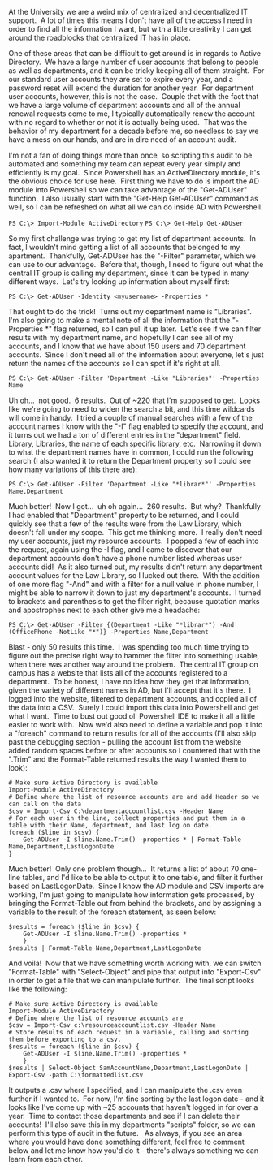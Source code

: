 At the University we are a weird mix of centralized and decentralized IT support.  A lot of times this means I don't have all of the access I need in order to find all the information I want, but with a little creativity I can get around the roadblocks that centralized IT has in place.

One of these areas that can be difficult to get around is in regards to Active Directory.  We have a large number of user accounts that belong to people as well as departments, and it can be tricky keeping all of them straight.  For our standard user accounts they are set to expire every year, and a password reset will extend the duration for another year.  For department user accounts, however, this is not the case.  Couple that with the fact that we have a large volume of department accounts and all of the annual renewal requests come to me, I typically automatically renew the account with no regard to whether or not it is actually being used.  That was the behavior of my department for a decade before me, so needless to say we have a mess on our hands, and are in dire need of an account audit.

I'm not a fan of doing things more than once, so scripting this audit to be automated and something my team can repeat every year simply and efficiently is my goal.  Since Powershell has an ActiveDirectory module, it's the obvious choice for use here.  First thing we have to do is import the AD module into Powershell so we can take advantage of the "Get-ADUser" function.  I also usually start with the "Get-Help Get-ADUser" command as well, so I can be refreshed on what all we can do inside AD with Powershell.

`PS C:\> Import-Module ActiveDirectory`
`PS C:\> Get-Help Get-ADUser`

So my first challenge was trying to get my list of department accounts.  In fact, I wouldn't mind getting a list of all accounts that belonged to my apartment.  Thankfully, Get-ADUser has the "-Filter" parameter, which we can use to our advantage.  Before that, though, I need to figure out what the central IT group is calling my department, since it can be typed in many different ways.  Let's try looking up information about myself first:

`PS C:\> Get-ADUser -Identity <myusername> -Properties *`

That ought to do the trick!  Turns out my department name is "Libraries".  I'm also going to make a mental note of all the information that the "-Properties *" flag returned, so I can pull it up later.  Let's see if we can filter results with my department name, and hopefully I can see all of my accounts, and I know that we have about 150 users and 70 department accounts.  Since I don't need all of the information about everyone, let's just return the names of the accounts so I can spot if it's right at all.

`PS C:\> Get-ADUser -Filter 'Department -Like "Libraries"' -Properties Name`

Uh oh...  not good.  6 results.  Out of ~220 that I'm supposed to get.  Looks like we're going to need to widen the search a bit, and this time wildcards will come in handy.  I tried a couple of manual searches with a few of the account names I know with the "-I" flag enabled to specify the account, and it turns out we had a ton of different entries in the "department" field.  Library, Libraries, the name of each specific library, etc.  Narrowing it down to what the department names have in common, I could run the following search (I also wanted it to return the Department property so I could see how many variations of this there are):

`PS C:\> Get-ADUser -Filter 'Department -Like "*librar*"' -Properties Name,Department`

Much better!  Now I got...  uh oh again...  260 results.  But why?  Thankfully I had enabled that "Department" property to be returned, and I could quickly see that a few of the results were from the Law Library, which doesn't fall under my scope.  This got me thinking more.  I really don't need my user accounts, just my resource accounts.  I popped a few of each into the request, again using the -I flag, and I came to discover that our department accounts don't have a phone number listed whereas user accounts did!  As it also turned out, my results didn't return any department account values for the Law Library, so I lucked out there.  With the addition of one more flag "-And" and with a filter for a null value in phone number, I might be able to narrow it down to just my department's accounts.  I turned to brackets and parenthesis to get the filter right, because quotation marks and apostrophes next to each other give me a headache:

`PS C:\> Get-ADUser -Filter {(Department -Like "*librar*") -And (OfficePhone -NotLike "*")} -Properties Name,Department`

Blast - only 50 results this time.  I was spending too much time trying to figure out the precise right way to hammer the filter into something usable, when there was another way around the problem.  The central IT group on campus has a website that lists all of the accounts registered to a department.  To be honest, I have no idea how they get that information, given the variety of different names in AD, but I'll accept that it's there.  I logged into the website, filtered to department accounts, and copied all of the data into a CSV.  Surely I could import this data into Powershell and get what I want.  Time to bust out good ol' Powershell IDE to make it all a little easier to work with.  Now we'd also need to define a variable and pop it into a "foreach" command to return results for all of the accounts (I'll also skip past the debugging section - pulling the account list from the website added random spaces before or after accounts so I countered that with the ".Trim" and the Format-Table returned results the way I wanted them to look):

~~~~
# Make sure Active Directory is available
Import-Module ActiveDirectory
# Define where the list of resource accounts are and add Header so we can call on the data
$csv = Import-Csv C:\departmentaccountlist.csv -Header Name
# For each user in the line, collect properties and put them in a table with their Name, department, and last log on date.
foreach ($line in $csv) {
    Get-ADUser -I $line.Name.Trim() -properties * | Format-Table Name,Department,LastLogonDate
}
~~~~

Much better!  Only one problem though...  It returns a list of about 70 one-line tables, and I'd like to be able to output it to one table, and filter it further based on LastLogonDate.  Since I know the AD module and CSV imports are working, I'm just going to manipulate how information gets processed, by bringing the Format-Table out from behind the brackets, and by assigning a variable to the result of the foreach statement, as seen below:

~~~~
$results = foreach ($line in $csv) {
    Get-ADUser -I $line.Name.Trim() -properties *
    }
$results | Format-Table Name,Department,LastLogonDate
~~~~

And voila!  Now that we have something worth working with, we can switch "Format-Table" with "Select-Object" and pipe that output into "Export-Csv" in order to get a file that we can manipulate further.  The final script looks like the following:

~~~~
# Make sure Active Directory is available
Import-Module ActiveDirectory
# Define where the list of resource accounts are
$csv = Import-Csv c:\resourceaccountlist.csv -Header Name
# Store results of each request in a variable, calling and sorting them before exporting to a csv.
$results = foreach ($line in $csv) {
    Get-ADUser -I $line.Name.Trim() -properties *
    }
$results | Select-Object SamAccountName,Department,LastLogonDate | Export-Csv -path C:\formattedlist.csv
~~~~

It outputs a .csv where I specified, and I can manipulate the .csv even further if I wanted to.  For now, I'm fine sorting by the last logon date - and it looks like I've come up with ~25 accounts that haven't logged in for over a year.  Time to contact those departments and see if I can delete their accounts!  I'll also save this in my departments "scripts" folder, so we can perform this type of audit in the future.
 
As always, if you see an area where you would have done something different, feel free to comment below and let me know how you'd do it - there's always something we can learn from each other.